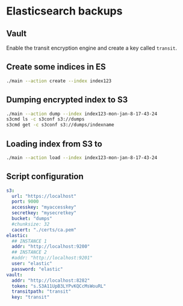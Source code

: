 # Elasticsearch backups

## Vault
Enable the transit encryption engine and create a key called `transit`.

## Create some indices in ES
```sh
./main --action create --index index123
```

## Dumping encrypted index to S3
```sh
./main --action dump --index index123-mon-jan-8-17-43-24
s3cmd ls -c s3conf s3://dumps
s3cmd get -c s3conf s3://dumps/indexname
```

## Loading index from S3 to
```sh
./main --action load --index index123-mon-jan-8-17-43-24
```

## Script configuration
```yaml
s3:
  url: "https://localhost"
  port: 9000
  accesskey: "myaccesskey"
  secretkey: "mysecretkey"
  bucket: "dumps"
  #chunksize: 32
  cacert: "./certs/ca.pem"
elastic:
  ## INSTANCE 1
  addr: "http://localhost:9200"
  ## INSTANCE 2
  #addr: "http://localhost:9201"
  user: "elastic"
  password: "elastic"
vault:
  addr: "http://localhost:8282"
  token: "s.S3A11UpB3LYPvKQCcMsWouRL"
  transitpath: "transit"
  key: "transit"
```